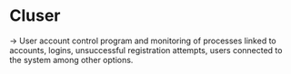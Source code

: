 # Cluser
→ User account control program and monitoring of processes linked to accounts, logins, unsuccessful registration attempts, users connected to the system among other options.
